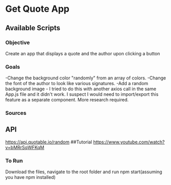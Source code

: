 # Get Quote App

## Available Scripts

### Objective
Create an app that displays a quote and the author upon clicking a button


### Goals
-Change the background color "randomly" from an array of colors. 
-Change the font of the author to look like various signatures.
-Add a random background image - I tried to do this with another axios call in the same App.js file and it didn't work. I suspect I would need to import/export this feature as a separate component. More research required.

### Sources
## API
https://api.quotable.io/random
##Tutorial
https://www.youtube.com/watch?v=bMRrSqWFKqM



### To Run
Download the files, navigate to the root folder and run npm start(assuming you have npm installed)
